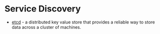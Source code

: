 # Service Discovery

* [etcd](master/etcd.md) - a distributed key value store that provides a reliable way to store data across a cluster of machines. 
